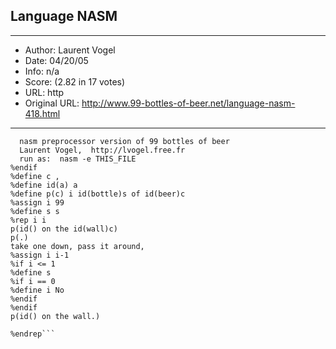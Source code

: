 
## Language NASM ##
---
- Author: Laurent Vogel
- Date: 04/20/05
- Info: n/a
- Score:  (2.82 in 17 votes)
- URL: http
- Original URL: http://www.99-bottles-of-beer.net/language-nasm-418.html
---

```%if 0
  nasm preprocessor version of 99 bottles of beer
  Laurent Vogel,  http://lvogel.free.fr
  run as:  nasm -e THIS_FILE
%endif
%define c ,
%define id(a) a
%define p(c) i id(bottle)s of id(beer)c
%assign i 99
%define s s
%rep i i
p(id() on the id(wall)c)
p(.)
take one down, pass it around,
%assign i i-1
%if i <= 1
%define s
%if i == 0
%define i No
%endif
%endif
p(id() on the wall.)

%endrep```